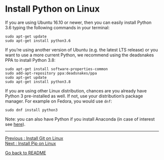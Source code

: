 # Install Python on Linux

If you are using Ubuntu 16.10 or newer, then you can easily install Python 3.6 typing the following commands in your terminal:  

```
sudo apt-get update
sudo apt-get install python3.6
```  

If you’re using another version of Ubuntu (e.g. the latest LTS release) or you want to use a more current Python, we recommend using the deadsnakes PPA to install Python 3.8:  

```
sudo apt-get install software-properties-common    
sudo add-apt-repository ppa:deadsnakes/ppa    
sudo apt-get update  
sudo apt-get install python3.8
```   

If you are using other Linux distribution, chances are you already have Python 3 pre-installed as well. If not, use your distribution’s package manager. For example on Fedora, you would use `dnf`:    

```
sudo dnf install python3
```    

Note: you can also have Python if you install Anaconda (in case of interest see [here](https://docs.anaconda.com/anaconda/install/linux/)). 
___________________________

[Previous : Install Git on Linux](https://github.com/HeatherAn/installations-instructions/blob/main/Install-Git-on-Linux.md)  
[Next     : Install Pip on Linux](https://github.com/HeatherAn/installations-instructions/blob/main/Install-Pip-on-Linux.md)

[Go back to README](https://github.com/HeatherAn/installations-instructions/blob/main/README.md)

